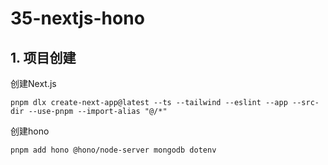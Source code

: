 # 35-nextjs-hono


## 1. 项目创建

创建Next.js
```shell
pnpm dlx create-next-app@latest --ts --tailwind --eslint --app --src-dir --use-pnpm --import-alias "@/*"
```

创建hono
```shell
pnpm add hono @hono/node-server mongodb dotenv
```

